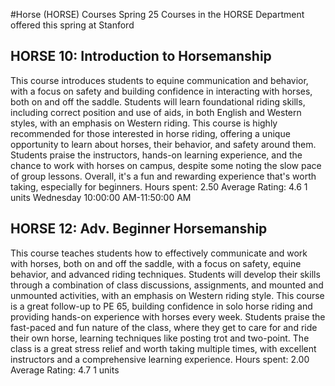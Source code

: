 #Horse (HORSE) Courses Spring 25
Courses in the HORSE Department offered this spring at Stanford
## HORSE 10: Introduction to Horsemanship
This course introduces students to equine communication and behavior, with a focus on safety and building confidence in interacting with horses, both on and off the saddle. Students will learn foundational riding skills, including correct position and use of aids, in both English and Western styles, with an emphasis on Western riding.
This course is highly recommended for those interested in horse riding, offering a unique opportunity to learn about horses, their behavior, and safety around them. Students praise the instructors, hands-on learning experience, and the chance to work with horses on campus, despite some noting the slow pace of group lessons. Overall, it's a fun and rewarding experience that's worth taking, especially for beginners.
Hours spent: 2.50
Average Rating: 4.6
1 units
Wednesday 10:00:00 AM-11:50:00 AM
## HORSE 12: Adv. Beginner Horsemanship
This course teaches students how to effectively communicate and work with horses, both on and off the saddle, with a focus on safety, equine behavior, and advanced riding techniques. Students will develop their skills through a combination of class discussions, assignments, and mounted and unmounted activities, with an emphasis on Western riding style.
This course is a great follow-up to PE 65, building confidence in solo horse riding and providing hands-on experience with horses every week. Students praise the fast-paced and fun nature of the class, where they get to care for and ride their own horse, learning techniques like posting trot and two-point. The class is a great stress relief and worth taking multiple times, with excellent instructors and a comprehensive learning experience.
Hours spent: 2.00
Average Rating: 4.7
1 units